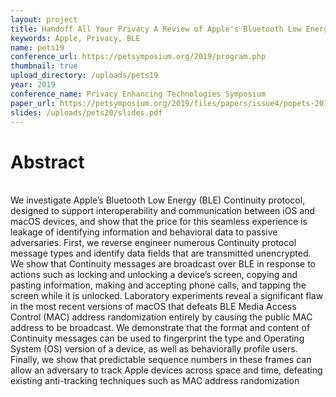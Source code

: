 ```yaml
---
layout: project
title: Handoff All Your Privacy A Review of Apple's Bluetooth Low Energy Continuity Protocol
keywords: Apple, Privacy, BLE
name: pets19
conference_url: https://petsymposium.org/2019/program.php
thumbnail: true
upload_directory: /uploads/pets19
year: 2019
conference_name: Privacy Enhancing Technologies Symposium
paper_url: https://petsymposium.org/2019/files/papers/issue4/popets-2019-0057.pdf
slides: /uploads/pets20/slides.pdf
---
```


# Abstract
\
We investigate Apple’s Bluetooth Low Energy (BLE) Continuity protocol, designed to support interoperability and communication between iOS and macOS devices, and show that the price for this seamless experience is leakage of identifying information and behavioral data to passive adversaries. First, we reverse engineer numerous Continuity protocol message types and identify data fields that are transmitted unencrypted. We show that Continuity messages are broadcast over BLE in response to actions such as locking and unlocking a device’s screen, copying and pasting information, making and accepting phone calls, and tapping the screen while it is unlocked. Laboratory experiments reveal a significant flaw in the most recent versions of macOS that defeats BLE Media Access Control (MAC) address randomization entirely by causing the public MAC address to be broadcast. We demonstrate that the format and content of Continuity messages can be used to fingerprint the type and Operating System (OS) version of a device, as well as behaviorally profile users. Finally, we show that predictable sequence numbers in these frames can allow an adversary to track Apple devices across space and time, defeating existing anti-tracking techniques such as MAC address randomization
